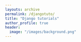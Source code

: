 ```yaml
---
layouts: archive
permalink: /djangotuto/
title: "Django tutorials"
author_profile: true
header:
  image: "/images/background.png"
---
```

